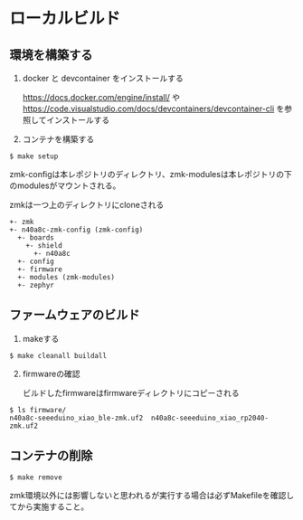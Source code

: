 # ローカルビルド
## 環境を構築する

1. docker と devcontainer をインストールする
   
   https://docs.docker.com/engine/install/ や https://code.visualstudio.com/docs/devcontainers/devcontainer-cli を参照してインストールする

3. コンテナを構築する

```
$ make setup
```

   zmk-configは本レポジトリのディレクトリ、zmk-modulesは本レポジトリの下のmodulesがマウントされる。

   zmkは一つ上のディレクトリにcloneされる

```
+- zmk
+- n40a8c-zmk-config (zmk-config)
  +- boards
    +- shield
      +- n40a8c
  +- config
  +- firmware
  +- modules (zmk-modules)
  +- zephyr
```

## ファームウェアのビルド
1. makeする
```
$ make cleanall buildall
```

2. firmwareの確認

   ビルドしたfirmwareはfirmwareディレクトリにコピーされる
```
$ ls firmware/
n40a8c-seeeduino_xiao_ble-zmk.uf2  n40a8c-seeeduino_xiao_rp2040-zmk.uf2
```

## コンテナの削除
```
$ make remove
```
zmk環境以外には影響しないと思われるが実行する場合は必ずMakefileを確認してから実施すること。
